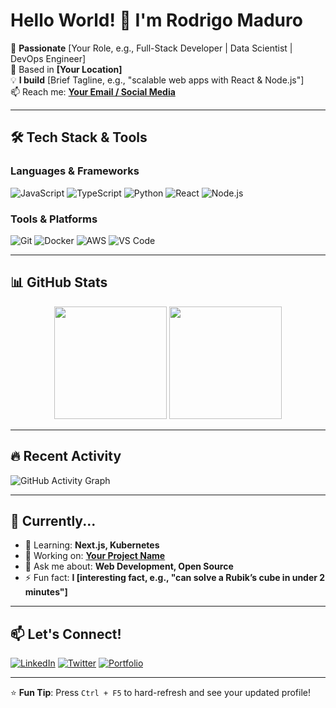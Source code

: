 # Hello World! 👋 I'm Rodrigo Maduro

🎯 **Passionate** [Your Role, e.g., Full-Stack Developer | Data Scientist | DevOps Engineer]  
📍 Based in **[Your Location]**  
💡 **I build** [Brief Tagline, e.g., "scalable web apps with React & Node.js"]  
📫 Reach me: **[Your Email / Social Media](#)**  

---

## 🛠️ Tech Stack & Tools

### **Languages & Frameworks**
![JavaScript](https://img.shields.io/badge/-JavaScript-F7DF1E?logo=javascript&logoColor=black)
![TypeScript](https://img.shields.io/badge/-TypeScript-3178C6?logo=typescript&logoColor=white)
![Python](https://img.shields.io/badge/-Python-3776AB?logo=python&logoColor=white)
![React](https://img.shields.io/badge/-React-61DAFB?logo=react&logoColor=black)
![Node.js](https://img.shields.io/badge/-Node.js-339933?logo=node.js&logoColor=white)

### **Tools & Platforms**
![Git](https://img.shields.io/badge/-Git-F05032?logo=git&logoColor=white)
![Docker](https://img.shields.io/badge/-Docker-2496ED?logo=docker&logoColor=white)
![AWS](https://img.shields.io/badge/-AWS-232F3E?logo=amazon-aws&logoColor=white)
![VS Code](https://img.shields.io/badge/-VS_Code-007ACC?logo=visual-studio-code&logoColor=white)

---

## 📊 GitHub Stats

<div align="center">
  <img height="180em" src="https://github-readme-stats.vercel.app/api?username=rrmaduro&show_icons=true&theme=radical&hide_border=true" />
  <img height="180em" src="https://github-readme-stats.vercel.app/api/top-langs/?username=rrmaduro&layout=compact&theme=radical&hide_border=true" />
</div>

---

## 🔥 Recent Activity

<!-- GitHub Readme Activity Graph -->
![GitHub Activity Graph](https://github-readme-activity-graph.vercel.app/graph?username=rrmaduro&theme=github-dark&hide_border=true&area=true)

---

## 🎯 Currently...

- 🌱 Learning: **Next.js, Kubernetes**  
- 🔭 Working on: **[Your Project Name](https://github.com/your-username/project)**  
- 💬 Ask me about: **Web Development, Open Source**  
- ⚡ Fun fact: **I [interesting fact, e.g., "can solve a Rubik’s cube in under 2 minutes"]**  

---

## 📫 Let's Connect!

[![LinkedIn](https://img.shields.io/badge/-LinkedIn-0A66C2?logo=linkedin)](https://linkedin.com/in/your-profile)
[![Twitter](https://img.shields.io/badge/-Twitter-1DA1F2?logo=twitter)](https://twitter.com/your-handle)
[![Portfolio](https://img.shields.io/badge/-Portfolio-FF7139?logo=firefox)](https://your-portfolio.com)

---

⭐ **Fun Tip**: Press `Ctrl + F5` to hard-refresh and see your updated profile!  

